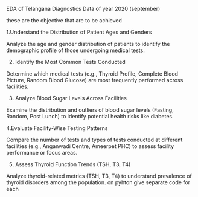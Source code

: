 EDA of Telangana Diagnostics Data of year 2020 (september)

these are the objective that are to be achieved

1.Understand the Distribution of Patient Ages and Genders

Analyze the age and gender distribution of patients to identify the demographic profile of those undergoing medical tests.

2. Identify the Most Common Tests Conducted

Determine which medical tests (e.g., Thyroid Profile, Complete Blood Picture, Random Blood Glucose) are most frequently performed across facilities.

3. Analyze Blood Sugar Levels Across Facilities

Examine the distribution and outliers of blood sugar levels (Fasting, Random, Post Lunch) to identify potential health risks like diabetes.

4.Evaluate Facility-Wise Testing Patterns

Compare the number of tests and types of tests conducted at different facilities (e.g., Anganwadi Centre, Ameerpet PHC) to assess facility performance or focus areas.

5. Assess Thyroid Function Trends (TSH, T3, T4)

Analyze thyroid-related metrics (TSH, T3, T4) to understand prevalence of thyroid disorders among the population. on pyhton give separate code for each 
